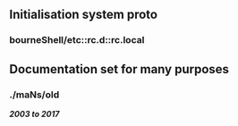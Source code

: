 ## Initialisation system proto
### bourneShell/etc::rc.d::rc.local

## Documentation set for many purposes
### ./maNs/old
**_2003 to 2017_**

